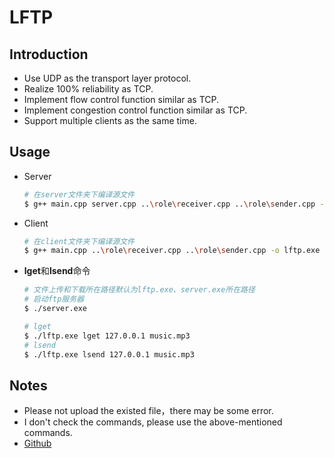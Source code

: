 # LFTP

## Introduction

- Use UDP as the transport layer protocol.
- Realize 100% reliability as TCP.
- Implement flow control function similar as TCP.
- Implement congestion control function similar as TCP.
- Support multiple clients as the same time.

## Usage

- Server

  ```bash
  # 在server文件夹下编译源文件
  $ g++ main.cpp server.cpp ..\role\receiver.cpp ..\role\sender.cpp -o server.exe -std=c++11 -lwsock32
  ```

- Client

  ```bash
  # 在client文件夹下编译源文件
  $ g++ main.cpp ..\role\receiver.cpp ..\role\sender.cpp -o lftp.exe -std=c++11 -lwsock32
  ```

- **lget**和**lsend**命令

  ```bash
  # 文件上传和下载所在路径默认为lftp.exe、server.exe所在路径
  # 启动ftp服务器
  $ ./server.exe
  
  # lget
  $ ./lftp.exe lget 127.0.0.1 music.mp3
  # lsend
  $ ./lftp.exe lsend 127.0.0.1 music.mp3
  ```

## Notes

- Please not upload the existed file，there may be some error.
- I don't check the commands, please use the above-mentioned commands.
- [Github](https://github.com/liuyh73/lftp)
